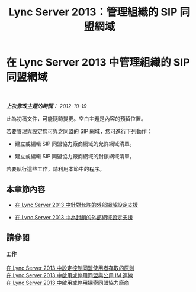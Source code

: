 ﻿---
title: Lync Server 2013：管理組織的 SIP 同盟網域
TOCTitle: 管理組織的 SIP 同盟網域
ms:assetid: abc48829-e5cf-4651-bc38-899192f5c3bc
ms:mtpsurl: https://technet.microsoft.com/zh-tw/library/JJ552454(v=OCS.15)
ms:contentKeyID: 49291988
ms.date: 08/10/2015
mtps_version: v=OCS.15
ms.translationtype: HT
---

# 在 Lync Server 2013 中管理組織的 SIP 同盟網域

 

_**上次修改主題的時間：** 2012-10-19_

此為初稿文件，可能隨時變更。空白主題是內容的預留位置。

若要管理與設定您可與之同盟的 SIP 網域，您可進行下列動作：

  - 建立或編輯 SIP 同盟協力廠商網域的允許網域清單。

  - 建立或編輯 SIP 同盟協力廠商網域的封鎖網域清單。

若要執行這些工作，請利用本節中的程序。

## 本章節內容

  - [在 Lync Server 2013 中針對允許的外部網域設定支援](lync-server-2013-configure-support-for-allowed-external-domains.md)

  - [在 Lync Server 2013 中為封鎖的外部網域設定支援](lync-server-2013-configure-support-for-blocked-external-domains.md)

## 請參閱

#### 工作

[在 Lync Server 2013 中設定控制同盟使用者存取的原則](lync-server-2013-configure-policies-to-control-federated-user-access.md)  
[在 Lync Server 2013 中啟用或停用同盟與公用 IM 連線](lync-server-2013-enable-or-disable-federation-and-public-im-connectivity.md)  
[在 Lync Server 2013 中啟用或停用探索同盟協力廠商](lync-server-2013-enable-or-disable-discovery-of-federation-partners.md)

